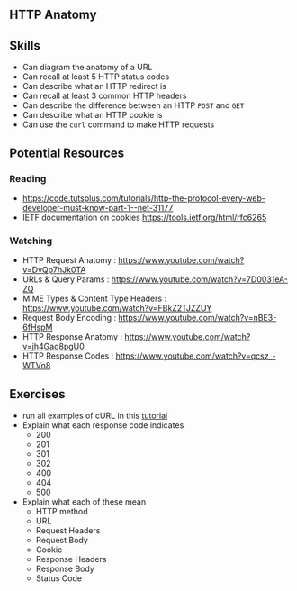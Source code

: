 ## HTTP Anatomy

## Skills

- Can diagram the anatomy of a URL
- Can recall at least 5 HTTP status codes
- Can describe what an HTTP redirect is
- Can recall at least 3 common HTTP headers
- Can describe the difference between an HTTP `POST` and `GET`
- Can describe what an HTTP cookie is
- Can use the `curl` command to make HTTP requests


## Potential Resources

### Reading

- https://code.tutsplus.com/tutorials/http-the-protocol-every-web-developer-must-know-part-1--net-31177
- IETF documentation on cookies https://tools.ietf.org/html/rfc6265

### Watching

- HTTP Request Anatomy : https://www.youtube.com/watch?v=DvQp7hJk0TA
- URLs & Query Params : https://www.youtube.com/watch?v=7D0031eA-ZQ
- MIME Types & Content Type Headers : https://www.youtube.com/watch?v=FBkZ2TJZZUY
- Request Body Encoding : https://www.youtube.com/watch?v=nBE3-6fHspM
- HTTP Response Anatomy : https://www.youtube.com/watch?v=jh4Gaq8pgU0
- HTTP Response Codes : https://www.youtube.com/watch?v=qcsz_-WTVn8

## Exercises

- run all examples of cURL in this [tutorial](http://conqueringthecommandline.com/book/curl)
- Explain what each response code indicates
  - 200
  - 201
  - 301
  - 302
  - 400
  - 404
  - 500
- Explain what each of these mean
  - HTTP method
  - URL
  - Request Headers
  - Request Body
  - Cookie
  - Response Headers
  - Response Body
  - Status Code

